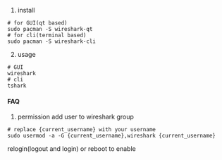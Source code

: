 1. install
```shell
# for GUI(qt based)
sudo pacman -S wireshark-qt
# for cli(terminal based)
sudo pacman -S wireshark-cli
```
2. usage
```shell
# GUI
wireshark
# cli
tshark
```

#### FAQ
1. permission
add user to wireshark group
```shell
# replace {current_username} with your username
sudo usermod -a -G {current_username},wireshark {current_username}
```
relogin(logout and login) or reboot to enable